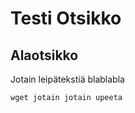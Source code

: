 <h1>Testi Otsikko</h1>
<h2>Alaotsikko</h2>
<p>Jotain leipätekstiä blablabla</p>

<code>wget jotain jotain upeeta</code>
